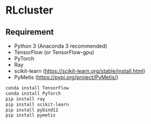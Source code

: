 # RLcluster

## Requirement
- Python 3 (Anaconda 3 recommended)
- TensorFlow (or TensorFlow-gpu)
- PyTorch
- Ray
- scikit-learn (https://scikit-learn.org/stable/install.html)
- PyMetis (https://pypi.org/project/PyMetis/)

```bash
conda install TensorFlow
conda install PyTorch
pip install ray
pip install scikit-learn
pip install pybind11
pip install pymetis
```
